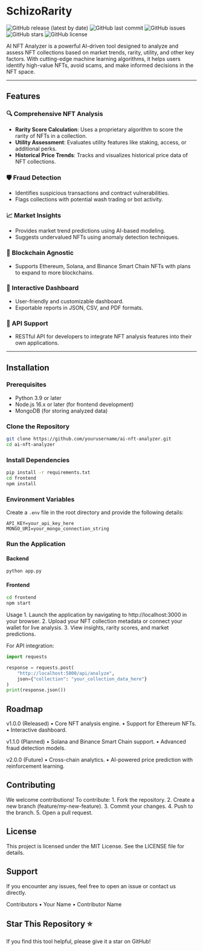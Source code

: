 # SchizoRarity

![GitHub release (latest by date)](https://img.shields.io/github/v/release/elizaOS/agentmemory)
![GitHub last commit](https://img.shields.io/github/last-commit/elizaOS/agentmemory)
![GitHub issues](https://img.shields.io/github/issues/elizaOS/agentmemory)
![GitHub stars](https://img.shields.io/github/stars/elizaOS/agentmemory)
![GitHub license](https://img.shields.io/github/license/elizaOS/agentmemory)

AI NFT Analyzer is a powerful AI-driven tool designed to analyze and assess NFT collections based on market trends, rarity, utility, and other key factors. With cutting-edge machine learning algorithms, it helps users identify high-value NFTs, avoid scams, and make informed decisions in the NFT space.

---

## Features

### 🔍 Comprehensive NFT Analysis
- **Rarity Score Calculation**: Uses a proprietary algorithm to score the rarity of NFTs in a collection.
- **Utility Assessment**: Evaluates utility features like staking, access, or additional perks.
- **Historical Price Trends**: Tracks and visualizes historical price data of NFT collections.

### 🛡️ Fraud Detection
- Identifies suspicious transactions and contract vulnerabilities.
- Flags collections with potential wash trading or bot activity.

### 📈 Market Insights
- Provides market trend predictions using AI-based modeling.
- Suggests undervalued NFTs using anomaly detection techniques.

### 🔗 Blockchain Agnostic
- Supports Ethereum, Solana, and Binance Smart Chain NFTs with plans to expand to more blockchains.

### 🌟 Interactive Dashboard
- User-friendly and customizable dashboard.
- Exportable reports in JSON, CSV, and PDF formats.

### 🔌 API Support
- RESTful API for developers to integrate NFT analysis features into their own applications.

---

## Installation

### Prerequisites
- Python 3.9 or later
- Node.js 16.x or later (for frontend development)
- MongoDB (for storing analyzed data)

### Clone the Repository
```bash
git clone https://github.com/yourusername/ai-nft-analyzer.git
cd ai-nft-analyzer
```

### Install Dependencies
```bash
pip install -r requirements.txt
cd frontend
npm install
```

### Environment Variables

Create a `.env` file in the root directory and provide the following details:

```
API_KEY=your_api_key_here
MONGO_URI=your_mongo_connection_string
```

### Run the Application

#### Backend
```bash
python app.py
```

#### Frontend
```bash
cd frontend
npm start
```

Usage
	1.	Launch the application by navigating to http://localhost:3000 in your browser.
	2.	Upload your NFT collection metadata or connect your wallet for live analysis.
	3.	View insights, rarity scores, and market predictions.

For API integration:

```python
import requests

response = requests.post(
    "http://localhost:5000/api/analyze",
    json={"collection": "your_collection_data_here"}
)
print(response.json())
```

## Roadmap

v1.0.0 (Released)
	•	Core NFT analysis engine.
	•	Support for Ethereum NFTs.
	•	Interactive dashboard.

v1.1.0 (Planned)
	•	Solana and Binance Smart Chain support.
	•	Advanced fraud detection models.

v2.0.0 (Future)
	•	Cross-chain analytics.
	•	AI-powered price prediction with reinforcement learning.

## Contributing

We welcome contributions! To contribute:
	1.	Fork the repository.
	2.	Create a new branch (feature/my-new-feature).
	3.	Commit your changes.
	4.	Push to the branch.
	5.	Open a pull request.

## License

This project is licensed under the MIT License. See the LICENSE file for details.

## Support

If you encounter any issues, feel free to open an issue or contact us directly.

Contributors
	•	Your Name
	•	Contributor Name

## Star This Repository ⭐

If you find this tool helpful, please give it a star on GitHub!

